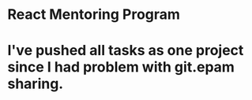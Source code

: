 # React Mentoring Program

# I've pushed all tasks as one project since I had problem with git.epam sharing.

